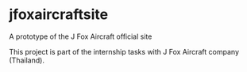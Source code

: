 # jfoxaircraftsite
A prototype of the J Fox Aircraft official site

This project is part of the internship tasks with J Fox Aircraft company (Thailand). 

